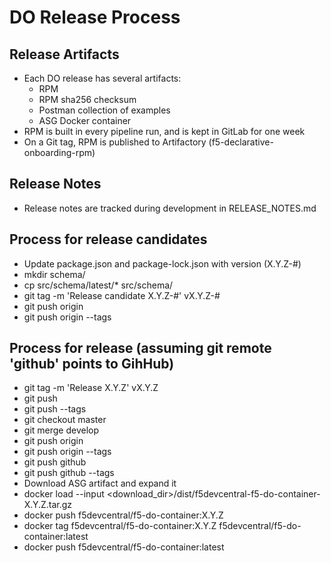 # DO Release Process

## Release Artifacts
* Each DO release has several artifacts:
  * RPM
  * RPM sha256 checksum
  * Postman collection of examples
  * ASG Docker container
* RPM is built in every pipeline run, and is kept in GitLab for one week
* On a Git tag, RPM is published to Artifactory (f5-declarative-onboarding-rpm)

## Release Notes
* Release notes are tracked during development in RELEASE_NOTES.md

## Process for release candidates
* Update package.json and package-lock.json with version (X.Y.Z-#)
* mkdir schema/<version>
* cp src/schema/latest/* src/schema/<version>
* git tag -m 'Release candidate X.Y.Z-#' vX.Y.Z-#
* git push origin
* git push origin --tags

## Process for release (assuming git remote 'github' points to GihHub)
* git tag -m 'Release X.Y.Z' vX.Y.Z
* git push
* git push --tags
* git checkout master
* git merge develop
* git push origin
* git push origin --tags
* git push github
* git push github --tags
* Download ASG artifact and expand it
* docker load --input <download_dir>/dist/f5devcentral-f5-do-container-X.Y.Z.tar.gz
* docker push f5devcentral/f5-do-container:X.Y.Z
* docker tag f5devcentral/f5-do-container:X.Y.Z f5devcentral/f5-do-container:latest
* docker push f5devcentral/f5-do-container:latest